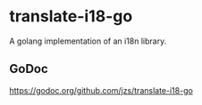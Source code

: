 # translate-i18-go
A golang implementation of an i18n library.

## GoDoc 
https://godoc.org/github.com/jzs/translate-i18-go
